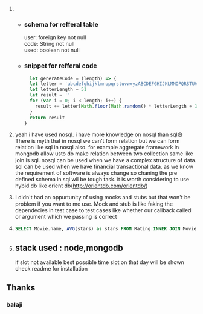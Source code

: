 1) - ### schema for refferal table                            
     user: foreign key not null                       
     code: String not null              
     used: boolean not null       
   - ### snippet for refferal code 
      ```js
        let generateCode = (length) => {
	    let letter = 'abcdefghijklmnopqrstuvwxyzABCDEFGHIJKLMNOPQRSTUVWXYZ'
        let letterLength = 51
	    let result = ''
	    for (var i = 0; i < length; i++) {
		  result += letter[Math.floor(Math.random() * letterLength + 1)] 
	    }
	    return result
      }
      ```
2)  yeah i have used nosql. i have more knowledge on nosql than sql:sweat_smile:
    There is myth that in nosql we can't form relation but we can form relation like sql in nosql also. 
    for example aggregate framework in mongodb allow usto do make relation between two collection same like join is sql.
    nosql can be used when we have a complex structure of data. sql can be used when we have financial transactional data.
    as we know the requirement of software is always change so chaning the pre defined schema in sql 
    wil be tough task. it is worth considering to use hybid db like orient db(http://orientdb.com/orientdb/)
3)  I didn't had an oppurtunity of using mocks and stubs but that won't be problem if you want to me use. Mock and stub is like faking the dependecies in test case to test cases like whether our callback called or
    argument which we passing is correct 
    
4) 
   ```sql
   SELECT Movie.name, AVG(stars) as stars FROM Rating INNER JOIN Movie ON Rating.id=Movie.id GROUP BY(movie) ORDER BY stars DESC LIMIT 50
   ```
5) 
   ## stack used : node,mongodb
   if slot not available best possible time slot on that day will be shown              
   check readme for installation 
  
  ## Thanks
   ### balaji
    
